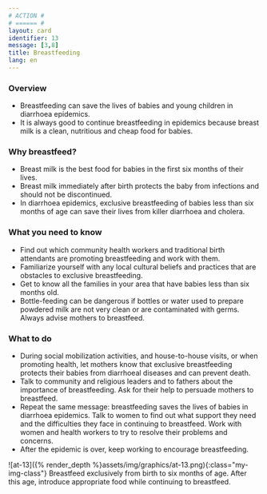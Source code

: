 ```yaml
---
# ACTION #
# ====== #
layout: card
identifier: 13
message: [3,8]
title: Breastfeeding
lang: en
---
```


### Overview

- Breastfeeding can save the lives of babies and young children in diarrhoea epidemics.
- It is always good to continue breastfeeding in epidemics because breast milk is a clean, nutritious and cheap food for babies.

### Why breastfeed?
- Breast milk is the best food for babies in the first six months of their lives.
- Breast milk immediately after birth protects the baby from infections and should not be discontinued.
- In diarrhoea epidemics, exclusive breastfeeding of babies less than six months of age can save their lives from killer diarrhoea and cholera.

### What you need to know

- Find out which community health workers and traditional birth attendants are promoting breastfeeding and work with them.
- Familiarize yourself with any local cultural beliefs and practices that are obstacles to exclusive breastfeeding.
- Get to know all the families in your area that have babies less than six months old.
- Bottle-feeding can be dangerous if bottles or water used to prepare powdered milk are not very clean or are contaminated with germs. Always advise mothers to breastfeed.

### What to do

- During social mobilization activities, and house-to-house visits, or when promoting health, let mothers know that exclusive breastfeeding protects their babies from diarrhoeal diseases and can prevent death.
- Talk to community and religious leaders and to fathers about the importance of breastfeeding. Ask for their help to persuade mothers to breastfeed.
- Repeat the same message: breastfeeding saves the lives of babies in diarrhoea epidemics. Talk to women to find out what support they need and the difficulties they face in continuing to breastfeed. Work with women and health workers to try to resolve their problems and concerns.
- After the epidemic is over, keep working to encourage breastfeeding.

![at-13]({% render_depth %}assets/img/graphics/at-13.png){:class="my-img-class"}
Breastfeed exclusively from birth to six months of age. After this age, introduce appropriate food while continuing to breastfeed.
